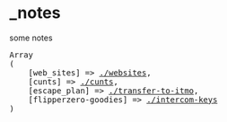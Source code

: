 # _notes
some notes

<pre>
Array
(
    [web_sites] => <a href="//sunnycapt.github.io/_notes/websites.html">./websites</a>,
    [cunts] => <a href="//sunnycapt.github.io/_notes/cunts.html">./cunts</a>,
    [escape_plan] => <a href="//sunnycapt.github.io/_notes/transfer-to-itmo.html">./transfer-to-itmo</a>,
    [flipperzero-goodies] => <a href="//github.com/wetox-team/flipperzero-goodies">./intercom-keys</a>
)
</pre>
